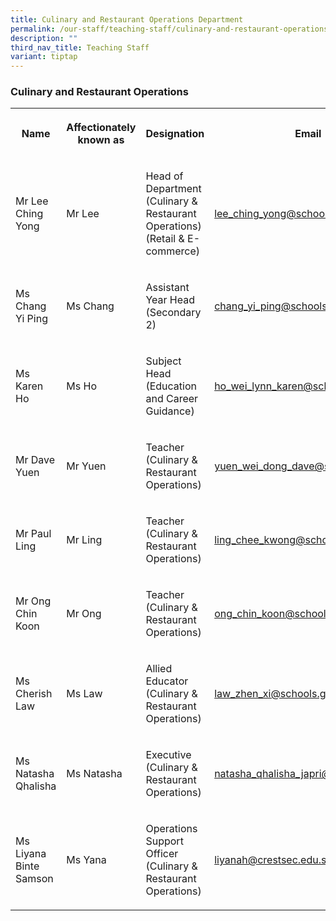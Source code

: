 ```yaml
---
title: Culinary and Restaurant Operations Department
permalink: /our-staff/teaching-staff/culinary-and-restaurant-operations/
description: ""
third_nav_title: Teaching Staff
variant: tiptap
---
```

<h3>Culinary and Restaurant Operations</h3>
<table style="minWidth: 100px">
<colgroup>
<col>
<col>
<col>
<col>
</colgroup>
<tbody>
<tr>
<th rowspan="1" colspan="1">
<p>Name</p>
</th>
<th rowspan="1" colspan="1">
<p>Affectionately
<br>known as</p>
</th>
<th rowspan="1" colspan="1">
<p>Designation</p>
</th>
<th rowspan="1" colspan="1">
<p>Email</p>
</th>
</tr>
<tr>
<td rowspan="1" colspan="1">
<p>Mr Lee Ching Yong</p>
</td>
<td rowspan="1" colspan="1">
<p>Mr Lee</p>
</td>
<td rowspan="1" colspan="1">
<p>Head of Department
<br>(Culinary &amp; Restaurant Operations)
<br>(Retail &amp; E-commerce)
<br>
</p>
</td>
<td rowspan="1" colspan="1">
<p><a href="mailto:lee_ching_yong@schools.gov.sg" rel="noopener noreferrer nofollow" target="_blank">lee_ching_yong@schools.gov.sg</a>
</p>
</td>
</tr>
<tr>
<td rowspan="1" colspan="1">
<p>Ms Chang Yi Ping</p>
</td>
<td rowspan="1" colspan="1">
<p>Ms Chang</p>
</td>
<td rowspan="1" colspan="1">
<p>Assistant Year Head
<br>(Secondary 2)</p>
</td>
<td rowspan="1" colspan="1">
<p><a href="mailto:chang_yi_ping@schools.gov.sg" rel="noopener noreferrer nofollow" target="_blank">chang_yi_ping@schools.gov.sg</a>
</p>
</td>
</tr>
<tr>
<td rowspan="1" colspan="1">
<p>Ms Karen Ho</p>
</td>
<td rowspan="1" colspan="1">
<p>Ms Ho</p>
</td>
<td rowspan="1" colspan="1">
<p>Subject Head
<br>(Education and Career Guidance)</p>
</td>
<td rowspan="1" colspan="1">
<p><a href="mailto:ho_wei_lynn_karen@schools.gov.sg" rel="noopener noreferrer nofollow" target="_blank">ho_wei_lynn_karen@schools.gov.sg</a>
</p>
</td>
</tr>
<tr>
<td rowspan="1" colspan="1">
<p>Mr Dave Yuen</p>
</td>
<td rowspan="1" colspan="1">
<p>Mr Yuen</p>
</td>
<td rowspan="1" colspan="1">
<p>Teacher
<br>(Culinary &amp; Restaurant Operations)</p>
</td>
<td rowspan="1" colspan="1">
<p><a href="mailto:yuen_wei_dong_dave@schools.gov.sg" rel="noopener noreferrer nofollow" target="_blank">yuen_wei_dong_dave@schools.gov.sg</a>
</p>
</td>
</tr>
<tr>
<td rowspan="1" colspan="1">
<p>Mr Paul Ling</p>
</td>
<td rowspan="1" colspan="1">
<p>Mr Ling</p>
</td>
<td rowspan="1" colspan="1">
<p>Teacher
<br>(Culinary &amp; Restaurant Operations)</p>
</td>
<td rowspan="1" colspan="1">
<p><a href="mailto:ling_chee_kwong@schools.gov.sg" rel="noopener noreferrer nofollow" target="_blank">ling_chee_kwong@schools.gov.sg</a>
</p>
</td>
</tr>
<tr>
<td rowspan="1" colspan="1">
<p>Mr Ong Chin Koon</p>
</td>
<td rowspan="1" colspan="1">
<p>Mr Ong</p>
</td>
<td rowspan="1" colspan="1">
<p>Teacher
<br>(Culinary &amp; Restaurant Operations)</p>
</td>
<td rowspan="1" colspan="1">
<p><a href="mailto:ong_chin_koon@schools.gov.sg" rel="noopener noreferrer nofollow" target="_blank">ong_chin_koon@schools.gov.sg</a>
</p>
</td>
</tr>
<tr>
<td rowspan="1" colspan="1">
<p>Ms Cherish Law</p>
</td>
<td rowspan="1" colspan="1">
<p>Ms Law</p>
</td>
<td rowspan="1" colspan="1">
<p>Allied Educator
<br>(Culinary &amp; Restaurant Operations)</p>
</td>
<td rowspan="1" colspan="1">
<p><a href="mailto:law_zhen_xi@schools.gov.sg" rel="noopener noreferrer nofollow" target="_blank">law_zhen_xi@schools.gov.sg</a>
</p>
</td>
</tr>
<tr>
<td rowspan="1" colspan="1">
<p>Ms Natasha Qhalisha</p>
</td>
<td rowspan="1" colspan="1">
<p>Ms Natasha</p>
</td>
<td rowspan="1" colspan="1">
<p>Executive
<br>(Culinary &amp; Restaurant Operations)</p>
</td>
<td rowspan="1" colspan="1">
<p><a href="mailto:natasha_qhalisha_japri@schools.gov.sg" rel="noopener noreferrer nofollow" target="_blank">natasha_qhalisha_japri@schools.gov.sg</a>
</p>
</td>
</tr>
<tr>
<td rowspan="1" colspan="1">
<p>Ms Liyana Binte Samson</p>
</td>
<td rowspan="1" colspan="1">
<p>Ms Yana</p>
</td>
<td rowspan="1" colspan="1">
<p>Operations Support Officer
<br>(Culinary &amp; Restaurant Operations)</p>
</td>
<td rowspan="1" colspan="1">
<p><a href="mailto:liyanah@crestsec.edu.sg" rel="noopener noreferrer nofollow" target="_blank">liyanah@crestsec.edu.sg</a>
</p>
</td>
</tr>
</tbody>
</table>
<h4></h4>
<p></p>
